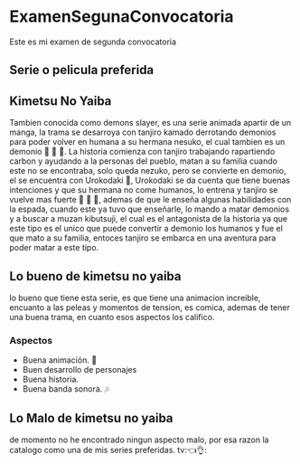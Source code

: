# ExamenSegunaConvocatoria
 Este es mi examen de segunda convocatoria


## Serie o pelicula preferida
## Kimetsu No Yaiba
Tambien conocida como demons slayer, es una serie animada apartir de un manga, la trama se desarroya con tanjiro kamado derrotando demonios para poder volver en humana a su hermana nesuko, el cual tambien es un demonio :imp: :imp: :imp:.
La historia comienza con tanjiro trabajando rapartiendo carbon y ayudando a la personas del pueblo, matan a su familia cuando este no se encontraba, solo queda nezuko, pero se convierte en demonio, el se encuentra con Urokodaki :japanese_goblin:, Urokodaki se da cuenta que tiene buenas intenciones y que su hermana no come humanos, lo entrena y tanjiro se vuelve mas fuerte :muscle: :muscle: :muscle:, ademas de que le enseña algunas habilidades con la espada, cuando este ya tuvo que enseñarle, lo mando a matar demonios y a buscar a muzan kibutsuji, el cual es el antagonista de la historia ya que este tipo es el unico que puede convertir a demonio los humanos y fue el que mato a su familia, entoces tanjiro se embarca en una aventura para poder matar a este tipo.

## Lo bueno de kimetsu no yaiba
lo bueno que tiene esta serie, es que tiene una animacion increible, encuanto a las peleas y momentos de tension, es comica, ademas de tener una buena trama, en cuanto esos aspectos los califico.

### Aspectos
- Buena animación. :movie_camera:
- Buen desarrollo de personajes
- Buena historia.
- Buena banda sonora. :notes:

## Lo Malo de kimetsu no yaiba
de momento no he encontrado ningun aspecto malo, por esa razon la catalogo como una de mis series preferidas. tv::point_left::ok_hand::
